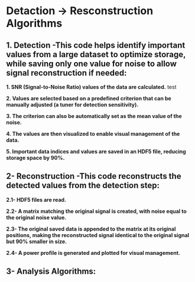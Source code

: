 # Detaction -> Resconstruction Algorithms
## 1. Detection -This code helps identify important values from a large dataset to optimize storage, while saving only one value for noise to allow signal reconstruction if needed:

  **1. SNR (Signal-to-Noise Ratio) values of the data are calculated.**
     test

  **2. Values are selected based on a predefined criterion that can be manually adjusted (a tuner for detection sensitivity).**

  **3. The criterion can also be automatically set as the mean value of the noise.**

  **4. The values are then visualized to enable visual management of the data.**

  **5. Important data indices and values are saved in an HDF5 file, reducing storage space by 90%.**

## 2- Reconstruction -This code reconstructs the detected values from the detection step:

**2.1- HDF5 files are read.**

**2.2- A matrix matching the original signal is created, with noise equal to the original noise value.**

**2.3- The original saved data is appended to the matrix at its original positions, making the reconstructed signal identical to the original signal but 90% smaller in size.**

**2.4- A power profile is generated and plotted for visual management.**

## 3- Analysis Algorithms:
